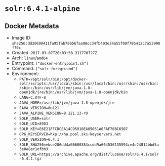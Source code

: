 # `solr:6.4.1-alpine`

## Docker Metadata

- Image ID: `sha256:dd30699411fa95fab78656faa98ccd4fb403e34a55f00f786412c7a52990f70c`
- Created: `2017-03-07T20:03:58.311770727Z`
- Arch: `linux`/`amd64`
- Entrypoint: `["docker-entrypoint.sh"]`
- Command: `["solr-foreground"]`
- Environment:
  - `PATH=/opt/solr/bin:/opt/docker-solr/scripts:/usr/local/sbin:/usr/local/bin:/usr/sbin:/usr/bin:/sbin:/bin:/usr/lib/jvm/java-1.8-openjdk/jre/bin:/usr/lib/jvm/java-1.8-openjdk/bin`
  - `LANG=C.UTF-8`
  - `JAVA_HOME=/usr/lib/jvm/java-1.8-openjdk/jre`
  - `JAVA_VERSION=8u121`
  - `JAVA_ALPINE_VERSION=8.121.13-r0`
  - `SOLR_USER=solr`
  - `SOLR_UID=8983`
  - `SOLR_KEY=E6E21FFCDCEA14C95910EA65051A0FAF76BC6507`
  - `GPG_KEYSERVER=hkp://ha.pool.sks-keyservers.net`
  - `SOLR_VERSION=6.4.1`
  - `SOLR_SHA256=ebce206dd4a66600384ccdd9a604536135594ce4c24814bbd5a3e8a8ec1efbb9`
  - `SOLR_URL=https://archive.apache.org/dist/lucene/solr/6.4.1/solr-6.4.1.tgz`

